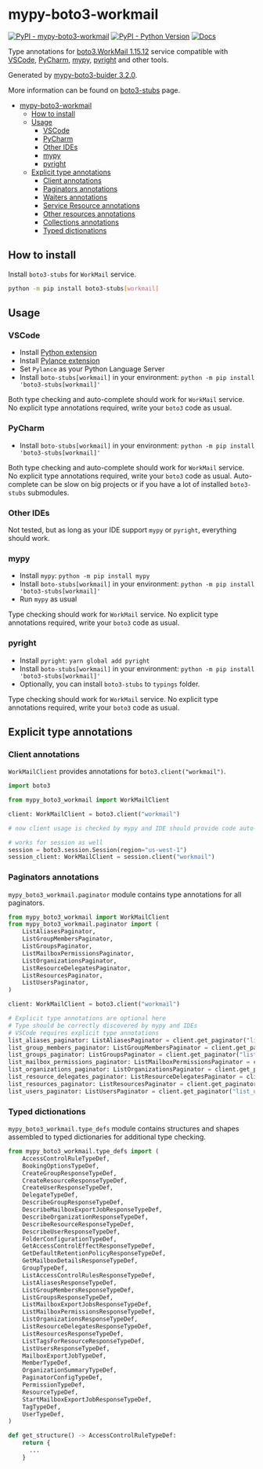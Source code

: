 # mypy-boto3-workmail

[![PyPI - mypy-boto3-workmail](https://img.shields.io/pypi/v/mypy-boto3-workmail.svg?color=blue)](https://pypi.org/project/mypy-boto3-workmail)
[![PyPI - Python Version](https://img.shields.io/pypi/pyversions/mypy-boto3-workmail.svg?color=blue)](https://pypi.org/project/mypy-boto3-workmail)
[![Docs](https://img.shields.io/readthedocs/mypy-boto3-builder.svg?color=blue)](https://mypy-boto3-builder.readthedocs.io/)

Type annotations for
[boto3.WorkMail 1.15.12](https://boto3.amazonaws.com/v1/documentation/api/1.15.12/reference/services/workmail.html#WorkMail) service
compatible with
[VSCode](https://code.visualstudio.com/),
[PyCharm](https://www.jetbrains.com/pycharm/),
[mypy](https://github.com/python/mypy),
[pyright](https://github.com/microsoft/pyright)
and other tools.

Generated by [mypy-boto3-buider 3.2.0](https://github.com/vemel/mypy_boto3_builder).

More information can be found on [boto3-stubs](https://pypi.org/project/boto3-stubs/) page.

- [mypy-boto3-workmail](#mypy-boto3-workmail)
  - [How to install](#how-to-install)
  - [Usage](#usage)
    - [VSCode](#vscode)
    - [PyCharm](#pycharm)
    - [Other IDEs](#other-ides)
    - [mypy](#mypy)
    - [pyright](#pyright)
  - [Explicit type annotations](#explicit-type-annotations)
    - [Client annotations](#client-annotations)
    - [Paginators annotations](#paginators-annotations)
    - [Waiters annotations](#waiters-annotations)
    - [Service Resource annotations](#service-resource-annotations)
    - [Other resources annotations](#other-resources-annotations)
    - [Collections annotations](#collections-annotations)
    - [Typed dictionations](#typed-dictionations)

## How to install

Install `boto3-stubs` for `WorkMail` service.

```bash
python -m pip install boto3-stubs[workmail]
```

## Usage

### VSCode

- Install [Python extension](https://marketplace.visualstudio.com/items?itemName=ms-python.python)
- Install [Pylance extension](https://marketplace.visualstudio.com/items?itemName=ms-python.vscode-pylance)
- Set `Pylance` as your Python Language Server
- Install `boto-stubs[workmail]` in your environment: `python -m pip install 'boto3-stubs[workmail]'`

Both type checking and auto-complete should work for `WorkMail` service.
No explicit type annotations required, write your `boto3` code as usual.

### PyCharm

- Install `boto-stubs[workmail]` in your environment: `python -m pip install 'boto3-stubs[workmail]'`

Both type checking and auto-complete should work for `WorkMail` service.
No explicit type annotations required, write your `boto3` code as usual.
Auto-complete can be slow on big projects or if you have a lot of installed `boto3-stubs` submodules.

### Other IDEs

Not tested, but as long as your IDE support `mypy` or `pyright`, everything should work.

### mypy

- Install `mypy`: `python -m pip install mypy`
- Install `boto-stubs[workmail]` in your environment: `python -m pip install 'boto3-stubs[workmail]'`
- Run `mypy` as usual

Type checking should work for `WorkMail` service.
No explicit type annotations required, write your `boto3` code as usual.

### pyright

- Install `pyright`: `yarn global add pyright`
- Install `boto-stubs[workmail]` in your environment: `python -m pip install 'boto3-stubs[workmail]'`
- Optionally, you can install `boto3-stubs` to `typings` folder.

Type checking should work for `WorkMail` service.
No explicit type annotations required, write your `boto3` code as usual.

## Explicit type annotations

### Client annotations

`WorkMailClient` provides annotations for `boto3.client("workmail")`.

```python
import boto3

from mypy_boto3_workmail import WorkMailClient

client: WorkMailClient = boto3.client("workmail")

# now client usage is checked by mypy and IDE should provide code auto-complete

# works for session as well
session = boto3.session.Session(region="us-west-1")
session_client: WorkMailClient = session.client("workmail")
```

### Paginators annotations

`mypy_boto3_workmail.paginator` module contains type annotations for all paginators.

```python
from mypy_boto3_workmail import WorkMailClient
from mypy_boto3_workmail.paginator import (
    ListAliasesPaginator,
    ListGroupMembersPaginator,
    ListGroupsPaginator,
    ListMailboxPermissionsPaginator,
    ListOrganizationsPaginator,
    ListResourceDelegatesPaginator,
    ListResourcesPaginator,
    ListUsersPaginator,
)

client: WorkMailClient = boto3.client("workmail")

# Explicit type annotations are optional here
# Type should be correctly discovered by mypy and IDEs
# VSCode requires explicit type annotations
list_aliases_paginator: ListAliasesPaginator = client.get_paginator("list_aliases")
list_group_members_paginator: ListGroupMembersPaginator = client.get_paginator("list_group_members")
list_groups_paginator: ListGroupsPaginator = client.get_paginator("list_groups")
list_mailbox_permissions_paginator: ListMailboxPermissionsPaginator = client.get_paginator("list_mailbox_permissions")
list_organizations_paginator: ListOrganizationsPaginator = client.get_paginator("list_organizations")
list_resource_delegates_paginator: ListResourceDelegatesPaginator = client.get_paginator("list_resource_delegates")
list_resources_paginator: ListResourcesPaginator = client.get_paginator("list_resources")
list_users_paginator: ListUsersPaginator = client.get_paginator("list_users")
```







### Typed dictionations

`mypy_boto3_workmail.type_defs` module contains structures and shapes assembled
to typed dictionaries for additional type checking.

```python
from mypy_boto3_workmail.type_defs import (
    AccessControlRuleTypeDef,
    BookingOptionsTypeDef,
    CreateGroupResponseTypeDef,
    CreateResourceResponseTypeDef,
    CreateUserResponseTypeDef,
    DelegateTypeDef,
    DescribeGroupResponseTypeDef,
    DescribeMailboxExportJobResponseTypeDef,
    DescribeOrganizationResponseTypeDef,
    DescribeResourceResponseTypeDef,
    DescribeUserResponseTypeDef,
    FolderConfigurationTypeDef,
    GetAccessControlEffectResponseTypeDef,
    GetDefaultRetentionPolicyResponseTypeDef,
    GetMailboxDetailsResponseTypeDef,
    GroupTypeDef,
    ListAccessControlRulesResponseTypeDef,
    ListAliasesResponseTypeDef,
    ListGroupMembersResponseTypeDef,
    ListGroupsResponseTypeDef,
    ListMailboxExportJobsResponseTypeDef,
    ListMailboxPermissionsResponseTypeDef,
    ListOrganizationsResponseTypeDef,
    ListResourceDelegatesResponseTypeDef,
    ListResourcesResponseTypeDef,
    ListTagsForResourceResponseTypeDef,
    ListUsersResponseTypeDef,
    MailboxExportJobTypeDef,
    MemberTypeDef,
    OrganizationSummaryTypeDef,
    PaginatorConfigTypeDef,
    PermissionTypeDef,
    ResourceTypeDef,
    StartMailboxExportJobResponseTypeDef,
    TagTypeDef,
    UserTypeDef,
)

def get_structure() -> AccessControlRuleTypeDef:
    return {
      ...
    }
```
